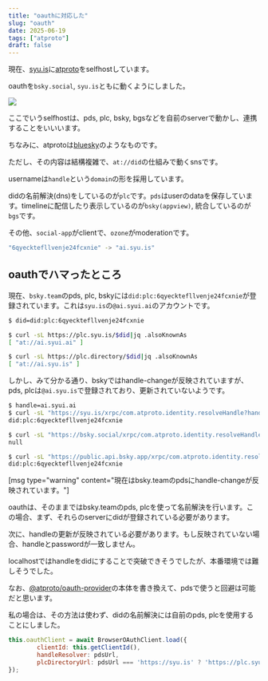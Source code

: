 ```yaml
---
title: "oauthに対応した"
slug: "oauth"
date: 2025-06-19
tags: ["atproto"]
draft: false
---
```


現在、[syu.is](https://syu.is)に[atproto](https://github.com/bluesky-social/atproto)をselfhostしています。

oauthを`bsky.social`, `syu.is`ともに動くようにしました。

![](/img/atproto_oauth_syuis.png)

ここでいうselfhostは、pds, plc, bsky, bgsなどを自前のserverで動かし、連携することをいいいます。

ちなみに、atprotoは[bluesky](https://bsky.app)のようなものです。

ただし、その内容は結構複雑で、`at://did`の仕組みで動くsnsです。

usernameは`handle`という`domain`の形を採用しています。

didの名前解決(dns)をしているのが`plc`です。`pds`はuserのdataを保存しています。timelineに配信したり表示しているのが`bsky(appview)`, 統合しているのが`bgs`です。

その他、`social-app`がclientで、`ozone`がmoderationです。

```sh
"6qyecktefllvenje24fcxnie" -> "ai.syu.is"
```

## oauthでハマったところ

現在、`bsky.team`のpds, plc, bskyには`did:plc:6qyecktefllvenje24fcxnie`が登録されています。これは`syu.is`の`@ai.syui.ai`のアカウントです。

```sh
$ did=did:plc:6qyecktefllvenje24fcxnie

$ curl -sL https://plc.syu.is/$did|jq .alsoKnownAs
[ "at://ai.syui.ai" ]

$ curl -sL https://plc.directory/$did|jq .alsoKnownAs
[ "at://ai.syu.is" ]
```

しかし、みて分かる通り、bskyではhandle-changeが反映されていますが、pds, plcは`@ai.syu.is`で登録されており、更新されていないようです。

```sh
$ handle=ai.syui.ai
$ curl -sL "https://syu.is/xrpc/com.atproto.identity.resolveHandle?handle=$handle" | jq -r .did
did:plc:6qyecktefllvenje24fcxnie

$ curl -sL "https://bsky.social/xrpc/com.atproto.identity.resolveHandle?handle=$handle" | jq -r .did
null

$ curl -sL "https://public.api.bsky.app/xrpc/com.atproto.identity.resolveHandle?handle=$handle" | jq -r .did
did:plc:6qyecktefllvenje24fcxnie
```

[msg type="warning" content="現在はbsky.teamのpdsにhandle-changeが反映されています。"]

oauthは、そのままではbsky.teamのpds, plcを使って名前解決を行います。この場合、まず、それらのserverにdidが登録されている必要があります。

次に、handleの更新が反映されている必要があります。もし反映されていない場合、handleとpasswordが一致しません。

localhostではhandleをdidにすることで突破できそうでしたが、本番環境では難しそうでした。

なお、[@atproto/oauth-provider](https://github.com/bluesky-social/atproto/tree/main/packages/oauth/oauth-provider)の本体を書き換えて、pdsで使うと回避は可能だと思います。

私の場合は、その方法は使わず、didの名前解決には自前のpds, plcを使用することにしました。

```js
this.oauthClient = await BrowserOAuthClient.load({
        clientId: this.getClientId(),
        handleResolver: pdsUrl,
        plcDirectoryUrl: pdsUrl === 'https://syu.is' ? 'https://plc.syu.is' : 'https://plc.directory',
});
```

